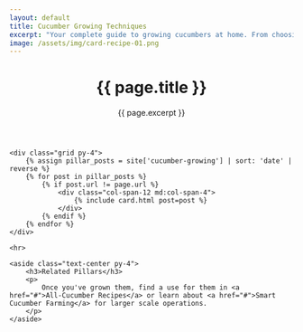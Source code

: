 ```yaml
---
layout: default
title: Cucumber Growing Techniques
excerpt: "Your complete guide to growing cucumbers at home. From choosing the right variety and preparing your soil to pest control and harvesting, we have you covered."
image: /assets/img/card-recipe-01.png
---
```


<div class="container py-4">
    <header class="text-center">
        <h1>{{ page.title }}</h1>
        <p class="lead">{{ page.excerpt }}</p>
    </header>

    <div class="grid py-4">
        {% assign pillar_posts = site['cucumber-growing'] | sort: 'date' | reverse %}
        {% for post in pillar_posts %}
            {% if post.url != page.url %}
                <div class="col-span-12 md:col-span-4">
                    {% include card.html post=post %}
                </div>
            {% endif %}
        {% endfor %}
    </div>

    <hr>

    <aside class="text-center py-4">
        <h3>Related Pillars</h3>
        <p>
            Once you've grown them, find a use for them in <a href="#">All-Cucumber Recipes</a> or learn about <a href="#">Smart Cucumber Farming</a> for larger scale operations.
        </p>
    </aside>

</div>
